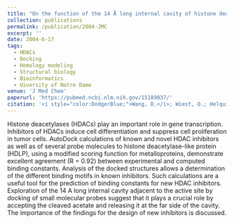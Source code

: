 ```yaml
---
title: "On the function of the 14 Å long internal cavity of histone deacetylase-like protein: implications for the design of histone deacetylase inhibitors."
collection: publications
permalink: /publication/2004-JMC
excerpt: ''
date: 2004-6-17
tags:
  - HDACs
  - Docking
  - Homology modeling
  - Structural biology
  - Bioinformatics
  - Uiversity of Notre Dame
venue: 'J Med Chem'
paperurl: 'https://pubmed.ncbi.nlm.nih.gov/15189037/'  
citation: '<i style="color:DodgerBlue;">Wang, D.</i>; Wiest, O.; Helquist, P.; Lan-Hargest, H.Y.; and Wiech, N.L. On the function of the 14 Å long internal cavity of histone deacetylase-like protein: implications for the design of histone deacetylase inhibitors. <i>J Med Chem</i> 47, 3409-3417 (2004).' 
---  
```

Histone deacetylases (HDACs) play an important role in gene transcription. Inhibitors of HDACs induce cell differentiation and suppress cell proliferation in tumor cells. AutoDock calculations of known and novel HDAC inhibitors as well as of several probe molecules to histone deacetylase-like protein (HDLP), using a modified scoring function for metalloproteins, demonstrate excellent agreement (R = 0.92) between experimental and computed binding constants. Analysis of the docked structures allows a determination of the different binding motifs in known inhibitors. Such calculations are a useful tool for the prediction of binding constants for new HDAC inhibitors. Exploration of the 14 A long internal cavity adjacent to the active site by docking of small molecular probes suggest that it plays a crucial role by accepting the cleaved acetate and releasing it at the far side of the cavity. The importance of the findings for the design of new inhibitors is discussed.
